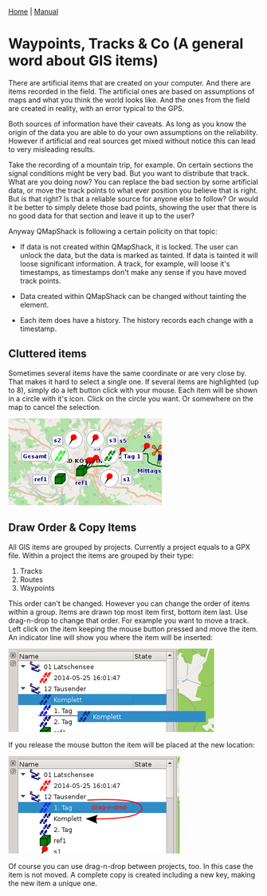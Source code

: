 [Home](Home) | [Manual](DocMain)

# Waypoints, Tracks & Co (A general word about GIS items)

There are artificial items that are created on your computer. And there are items recorded in the field. The artificial ones are based on assumptions of maps and what you think the world looks like. And the ones from the field are created in reality, with an error typical to the GPS.

Both sources of information have their caveats. As long as you know the origin of the data you are able to do your own assumptions on the reliability. However if artificial and real sources get mixed without notice this can lead to very misleading results. 

Take the recording of a mountain trip, for example. On certain sections the signal conditions might be very bad. But you want to distribute that track. What are you doing now? You can replace the bad section by some artificial data, or move the track points to what ever position you believe that is right. But is that right? Is that a reliable source for anyone else to follow? Or would it be better to simply delete those bad points, showing the user that there is no good data for that section and leave it up to the user?

Anyway QMapShack is following a certain policity on that topic:

* If data is not created within QMapShack, it is locked. The user can unlock the data, but the data is marked as tainted. If data is tainted it will loose significant information. A track, for example, will loose it's timestamps, as timestamps don't make any sense if you have moved track points.

* Data created within QMapShack can be changed without tainting the element. 

* Each item does have a history. The history records each change with a timestamp.

## Cluttered items

Sometimes several items have the same coordinate or are very close by. That makes it hard to select a single one. If several items are highlighted (up to 8), simply do a left button click with your mouse. Each item will be shown in a circle with it's icon. Click on the circle you want. Or somewhere on the map to cancel the selection.

![maproom1.png](images/DocGisItems/maproom1.png)

## Draw Order & Copy Items

All GIS items are grouped by projects. Currently a project equals to a GPX file. Within a project the items are grouped by their type:

1. Tracks
2. Routes
3. Waypoints

This order can't be changed. However you can change the order of items within a group. Items are drawn top most item first, bottom item last. Use drag-n-drop to change that order. For example you want to move a track. Left click on the item keeping the mouse button pressed and move the item. An indicator line will show you where the item will be inserted:

![maproom2.png](images/DocGisItems/maproom2.png)

If you release the mouse button the item will be placed at the new location:

![maproom3.png](images/DocGisItems/maproom3.png)

Of course you can use drag-n-drop between projects, too. In this case the item is not moved. A complete copy is created including a new key, making the new item a unique one.